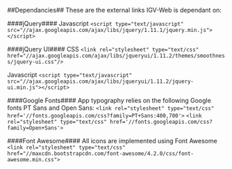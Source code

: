 ##Dependancies##
These are the external links IGV-Web is dependant on:

####jQuery####
Javascript
`<script type="text/javascript" src="//ajax.googleapis.com/ajax/libs/jquery/1.11.1/jquery.min.js"></script>`

####jQuery UI####
CSS
`<link rel="stylesheet" type="text/css" href="//ajax.googleapis.com/ajax/libs/jqueryui/1.11.2/themes/smoothness/jquery-ui.css"/>`

Javascript
`<script type="text/javascript" src="//ajax.googleapis.com/ajax/libs/jqueryui/1.11.2/jquery-ui.min.js"></script>`

####Google Fonts####
App typography relies on the following Google fonts PT Sans and Open Sans:
`<link rel="stylesheet" type="text/css" href='//fonts.googleapis.com/css?family=PT+Sans:400,700'>`
 `<link rel="stylesheet" type="text/css" href='//fonts.googleapis.com/css?family=Open+Sans'>`
 
####Font Awesome####
All icons are implemented using Font Awesome
`<link rel="stylesheet" type="text/css" href="//maxcdn.bootstrapcdn.com/font-awesome/4.2.0/css/font-awesome.min.css">`
 

